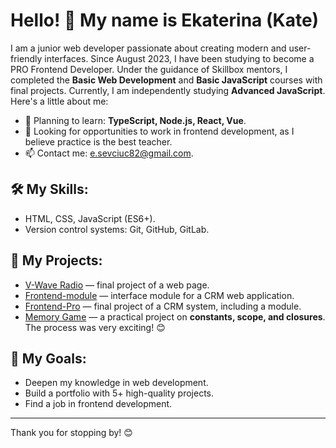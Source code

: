 # Hello! 👋 My name is Ekaterina (Kate)

I am a junior web developer passionate about creating modern and user-friendly interfaces. Since August 2023, I have been studying to become a PRO Frontend Developer. Under the guidance of Skillbox mentors, I completed the **Basic Web Development** and **Basic JavaScript** courses with final projects. Currently, I am independently studying **Advanced JavaScript**. Here's a little about me:

- 🌱 Planning to learn: **TypeScript, Node.js, React, Vue**.
- 💼 Looking for opportunities to work in frontend development, as I believe practice is the best teacher.
- 📫 Contact me: [e.sevciuc82@gmail.com](mailto:e.sevciuc82@gmail.com).

## 🛠️ My Skills:
- HTML, CSS, JavaScript (ES6+).
- Version control systems: Git, GitHub, GitLab.

## 📂 My Projects:
- [V-Wave Radio](https://github.com/kate8382/w-vawe_radio) — final project of a web page.
- [Frontend-module](https://github.com/kate8382/frontend-module) — interface module for a CRM web application.
- [Frontend-Pro](https://github.com/kate8382/frontend-pro) — final project of a CRM system, including a module.
- [Memory Game](https://github.com/kate8382/memory_game) — a practical project on **constants, scope, and closures**. The process was very exciting! 😊

## 🌟 My Goals:
- Deepen my knowledge in web development.
- Build a portfolio with 5+ high-quality projects.
- Find a job in frontend development.

---

Thank you for stopping by! 😊